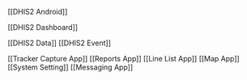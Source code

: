 [[DHIS2 Android]]

[[DHIS2 Dashboard]]

[[DHIS2 Data]]
[[DHIS2 Event]]



[[Tracker Capture App]]
[[Reports App]]
[[Line List App]]
[[Map App]]
[[System Setting]]
[[Messaging App]]
